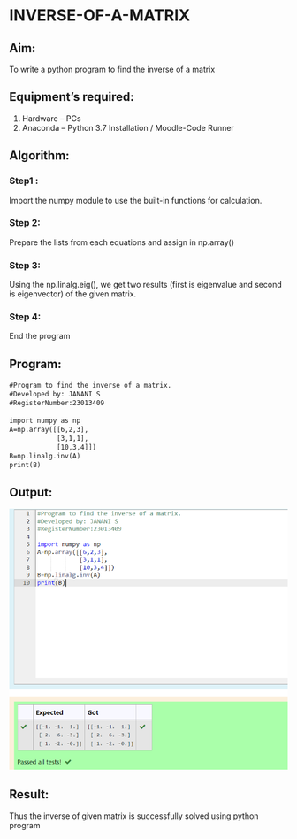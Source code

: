 # INVERSE-OF-A-MATRIX
## Aim:
To write a python program to find the inverse of a matrix
## Equipment’s required:
1. 	Hardware – PCs
2. 	Anaconda – Python 3.7 Installation / Moodle-Code Runner
## Algorithm:
### Step1 : 
Import the numpy module to use the built-in functions for calculation.
### Step 2: 
Prepare the lists from each equations and assign in np.array()
### Step 3: 
 Using the np.linalg.eig(), we get two results (first is eigenvalue and second is eigenvector) of the given matrix.
### Step 4: 
End the program
## Program:
```
#Program to find the inverse of a matrix.
#Developed by: JANANI S
#RegisterNumber:23013409

import numpy as np
A=np.array([[6,2,3],
            [3,1,1],
            [10,3,4]])
B=np.linalg.inv(A)
print(B)
```
## Output:
![Alt text](image.png)
## Result:
Thus the inverse of given matrix is successfully solved using python program

